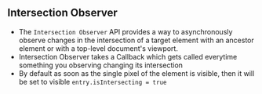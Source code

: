 ## Intersection Observer
- The `Intersection Observer` API provides a way to asynchronously observe changes in the intersection of a target element with an ancestor element or with a top-level document's viewport.
- Intersection Observer takes a Callback which gets called everytime something you observing changing its intersection 
- By default as soon as the single pixel of the element is visible, then it will be set to visible `entry.isIntersecting = true`
